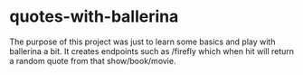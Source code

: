 # quotes-with-ballerina

The purpose of this project was just to learn some basics and play with ballerina a bit. It creates endpoints such as /firefly which when hit will return a random quote from that show/book/movie.
